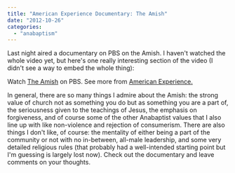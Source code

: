 ```yaml
---
title: "American Experience Documentary: The Amish"
date: "2012-10-26"
categories: 
  - "anabaptism"
---
```


Last night aired a documentary on PBS on the Amish. I haven't watched the whole video yet, but here's one really interesting section of the video (I didn't see a way to embed the whole thing):

Watch [The Amish](http://www.pbs.org/video/2200745636/) on PBS. See more from [American Experience.](http://www.pbs.org/wgbh/americanexperience/)

<!--more-->In general, there are so many things I admire about the Amish: the strong value of church not as something you do but as something you are a part of, the seriousness given to the teachings of Jesus, the emphasis on forgiveness, and of course some of the other Anabaptist values that I also line up with like non-violence and rejection of consumerism. There are also things I don't like, of course: the mentality of either being a part of the community or not with no in-between, all-male leadership, and some very detailed religious rules (that probably had a well-intended starting point but I'm guessing is largely lost now). Check out the documentary and leave comments on your thoughts.
